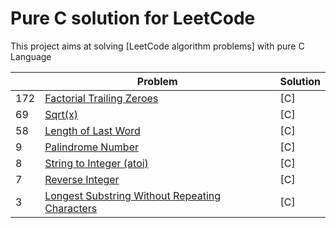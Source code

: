 Pure C solution for LeetCode
============================

This project aims at solving [LeetCode algorithm problems] with pure C Language 

|     | Problem                                                      | Solution          |
| --- | ------------------------------------------------------------ | ----------------- |
| 172 | [Factorial Trailing Zeroes]                                  | [C]		 |
| 69  | [Sqrt(x)]                                                    | [C]		 |
| 58  | [Length of Last Word]                                        | [C]		 |
| 9   | [Palindrome Number]                                          | [C]      	 |
| 8   | [String to Integer (atoi)]                                   | [C]      	 |
| 7   | [Reverse Integer]                                            | [C]      	 |
| 3   | [Longest Substring Without Repeating Characters]             | [C]               |

[Factorial Trailing Zeroes]:https://leetcode.com/problems/factorial-trailing-zeroes/
[Sqrt(x)]: https://leetcode.com/problems/sqrtx/
[Length of Last Word]: https://leetcode.com/problems/length-of-last-word/
[Palindrome Number]: https://leetcode.com/problems/palindrome-number/
[String to Integer (atoi)]: https://leetcode.com/problems/string-to-integer-atoi/
[Reverse Integer]: https://leetcode.com/problems/reverse-integer/
[Longest Substring Without Repeating Characters]: https://leetcode.com/problems/longest-substring-without-repeating-characters/
